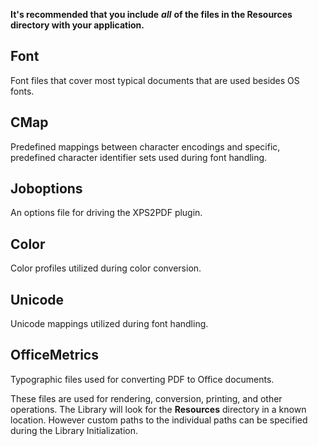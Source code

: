**It's recommended that you include** **_all_** **of the files in the Resources directory with your application.**

## Font

Font files that cover most typical documents that are used besides OS fonts.

## CMap

Predefined mappings between character encodings and specific, predefined character identifier sets used during font handling.

## Joboptions

An options file for driving the XPS2PDF plugin.

## Color

Color profiles utilized during color conversion.

## Unicode

Unicode mappings utilized during font handling.

## OfficeMetrics

Typographic files used for converting PDF to Office documents.

These files are used for rendering, conversion, printing, and other operations. The Library will look for the **Resources** directory in a known location. However custom paths to the individual paths can be specified during the Library Initialization.
